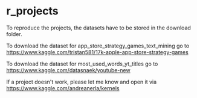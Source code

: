 # r_projects

To reproduce the projects, the datasets have to be stored in the download folder. 

To download the dataset for app_store_strategy_games_text_mining go to https://www.kaggle.com/tristan581/17k-apple-app-store-strategy-games

To download the dataset for most_used_words_yt_titles go to https://www.kaggle.com/datasnaek/youtube-new

If a project doesn't work, please let me know and open it via https://www.kaggle.com/andreanerla/kernels 
